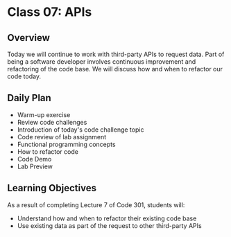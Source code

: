 # Class 07: APIs

## Overview

Today we will continue to work with third-party APIs to request data. Part of being a software developer involves continuous improvement and refactoring of the code base. We will discuss how and when to refactor our code today.

## Daily Plan

- Warm-up exercise
- Review code challenges
- Introduction of today's code challenge topic
- Code review of lab assignment
- Functional programming concepts
- How to refactor code
- Code Demo
- Lab Preview

## Learning Objectives

As a result of completing Lecture 7 of Code 301, students will:
- Understand how and when to refactor their existing code base
- Use existing data as part of the request to other third-party APIs
